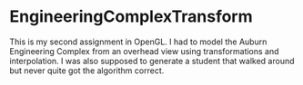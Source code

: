 # EngineeringComplexTransform
This is my second assignment in OpenGL. I had to model the Auburn Engineering Complex from an overhead view using transformations and interpolation. I was also supposed to generate a student that walked around but never quite got the algorithm correct.
